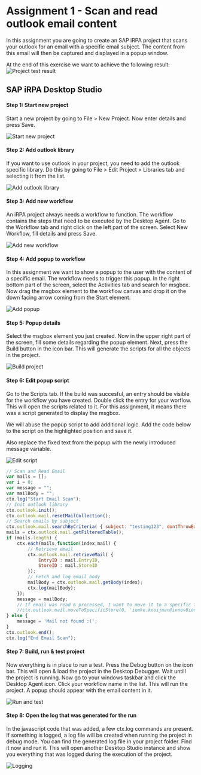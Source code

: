 # Assignment 1 - Scan and read outlook email content
In this assignment you are going to create an SAP iRPA project that scans your outlook for an email with a specific email subject. The content from this email will then be captured and displayed in a popup window.

At the end of this exercise we want to achieve the following result:
![Project test result](https://github.com/Innov8ion-developer/SAP_iRPA_Assignments/blob/master/img/1_Test_Result.png)

## SAP iRPA Desktop Studio

#### Step 1: Start new project
Start a new project by going to File > New Project. Now enter details and press Save.

![Start new project](https://github.com/Innov8ion-developer/SAP_iRPA_Assignments/blob/master/img/1_Start_New_Project.png)

#### Step 2: Add outlook library
If you want to use outlook in your project, you need to add the outlook specific library. Do this by going to File > Edit Project > Libraries tab and selecting it from the list.

![Add outlook library](https://github.com/Innov8ion-developer/SAP_iRPA_Assignments/blob/master/img/1_Add_Outlook_Library.png)

#### Step 3: Add new workflow
An iRPA project always needs a workflow to function. The workflow contains the steps that need to be executed by the Desktop Agent. Go to the Workflow tab and right click on the left part of the screen. Select New Workflow, fill details and press Save.

![Add new workflow](https://github.com/Innov8ion-developer/SAP_iRPA_Assignments/blob/master/img/1_New_Workflow.png)

#### Step 4: Add popup to workflow
In this assignment we want to show a popup to the user with the content of a specific email. The workflow needs to trigger this popup. In the right bottom part of the screen, select the Activities tab and search for msgbox. Now drag the msgbox element to the workflow canvas and drop it on the down facing arrow coming from the Start element.

![Add popup](https://github.com/Innov8ion-developer/SAP_iRPA_Assignments/blob/master/img/1_Add_Popup.png)

#### Step 5: Popup details
Select the msgbox element you just created. Now in the upper right part of the screen, fill some details regarding the popup element. Next, press the Build button in the icon bar. This will generate the scripts for all the objects in the project.

![Build project](https://github.com/Innov8ion-developer/SAP_iRPA_Assignments/blob/master/img/1_Popup_Details_and_Build.png)

#### Step 6: Edit popup script
Go to the Scripts tab. If the build was succesful, an entry should be visible for the workflow you have created. Double click the entry for your worflow. This will open the scripts related to it. For this assignment, it means there was a script generated to display the msgbox.

We will abuse the popup script to add additional logic. Add the code below to the script on the highlighted position and save it.

Also replace the fixed text from the popup with the newly introduced message variable.

![Edit script](https://github.com/Innov8ion-developer/SAP_iRPA_Assignments/blob/master/img/1_Edit_Script.png)

```javascript
// Scan and Read Email
var mails = [];
var i = 0;
var message = "";
var mailBody = "";
ctx.log("Start Email Scan");
// Init outlook library
ctx.outlook.init();
ctx.outlook.mail.resetMailCollection();
// Search emails by subject
ctx.outlook.mail.searchByCriteria( { subject: "testing123", dontThrowExceptionIfNoMailFound: true });
mails = ctx.outlook.mail.getFilteredTable();
if (mails.length) {
	ctx.each(mails,function(index,mail) {
		// Retrieve email
		ctx.outlook.mail.retrieveMail( {
			EntryID : mail.EntryID, 
			StoreID : mail.StoreID
		});
		// Fetch and log email body
		mailBody = ctx.outlook.mail.getBody(index);
		ctx.log(mailBody);
	});
	message = mailBody;
	// If email was read & processed, I want to move it to a specific folder, but thats not working :( 
	//ctx.outlook.mail.moveToSpecificStore(0, 'iemke.kooijman@innov8ion.nl', 'Inbox\\test');
} else {
	message = 'Mail not found :('; 
}
ctx.outlook.end();
ctx.log("End Email Scan");
```

#### Step 7: Build, run & test project
Now everything is in place to run a test. Press the Debug button on the icon bar. This will open & load the project in the Desktop Debugger. Wait untill the project is running. Now go to your windows taskbar and click the Desktop Agent icon. Click your workflow name in the list. This will run the project. A popup should appear with the email content in it.

![Run and test](https://github.com/Innov8ion-developer/SAP_iRPA_Assignments/blob/master/img/1_Run_and_Test_Project.png)

#### Step 8: Open the log that was generated for the run
In the javascript code that was added, a few ctx.log commands are present. If something is logged, a log file will be created when running the project in debug mode. You can find the generated log file in your project folder. Find it now and run it. This will open another Desktop Studio instance and show you everything that was logged during the execution of the project.

![Logging](https://github.com/Innov8ion-developer/SAP_iRPA_Assignments/blob/master/img/1_Debug_Logs.png)
